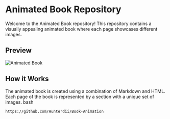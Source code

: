 # Animated Book Repository

Welcome to the Animated Book repository! This repository contains a visually appealing animated book where each page showcases different images.

## Preview

![Animated Book](https://github.com/Hunterdii/Book-Animation/assets/124852522/bc9e3acf-d939-4534-900b-05c0aff3736f)

## How it Works

The animated book is created using a combination of Markdown and HTML. Each page of the book is represented by a section with a unique set of images.
bash
 ```
https://github.com/Hunterdii/Book-Animation
